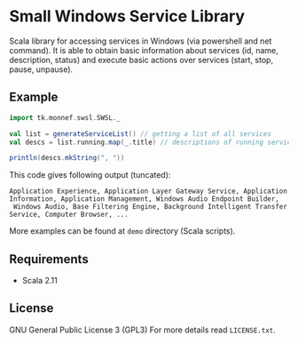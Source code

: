 Small Windows Service Library
=============================

Scala library for accessing services in Windows (via powershell and net command).
It is able to obtain basic information about services (id, name, description, status)
and execute basic actions over services (start, stop, pause, unpause).


Example
-------
```scala
import tk.monnef.swsl.SWSL._

val list = generateServiceList() // getting a list of all services
val descs = list.running.map(_.title) // descriptions of running services

println(descs.mkString(", "))
```

This code gives following output (tuncated):
```
Application Experience, Application Layer Gateway Service, Application Information, Application Management, Windows Audio Endpoint Builder,
 Windows Audio, Base Filtering Engine, Background Intelligent Transfer Service, Computer Browser, ...
```

More examples can be found at `demo` directory (Scala scripts).


Requirements
------------
- Scala 2.11


License
-------
GNU General Public License 3 (GPL3)
For more details read `LICENSE.txt`.
